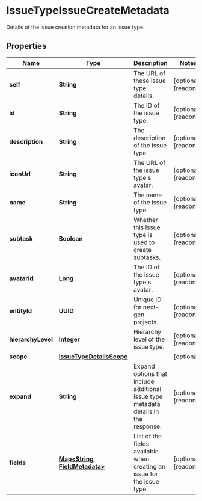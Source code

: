 

# IssueTypeIssueCreateMetadata

Details of the issue creation metadata for an issue type.

## Properties

| Name | Type | Description | Notes |
|------------ | ------------- | ------------- | -------------|
|**self** | **String** | The URL of these issue type details. |  [optional] [readonly] |
|**id** | **String** | The ID of the issue type. |  [optional] [readonly] |
|**description** | **String** | The description of the issue type. |  [optional] [readonly] |
|**iconUrl** | **String** | The URL of the issue type&#39;s avatar. |  [optional] [readonly] |
|**name** | **String** | The name of the issue type. |  [optional] [readonly] |
|**subtask** | **Boolean** | Whether this issue type is used to create subtasks. |  [optional] [readonly] |
|**avatarId** | **Long** | The ID of the issue type&#39;s avatar. |  [optional] [readonly] |
|**entityId** | **UUID** | Unique ID for next-gen projects. |  [optional] [readonly] |
|**hierarchyLevel** | **Integer** | Hierarchy level of the issue type. |  [optional] [readonly] |
|**scope** | [**IssueTypeDetailsScope**](IssueTypeDetailsScope.md) |  |  [optional] |
|**expand** | **String** | Expand options that include additional issue type metadata details in the response. |  [optional] [readonly] |
|**fields** | [**Map&lt;String, FieldMetadata&gt;**](FieldMetadata.md) | List of the fields available when creating an issue for the issue type. |  [optional] [readonly] |



